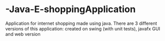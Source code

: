 # -Java-E-shoppingApplication
Application for internet shopping made using java. There are 3 different versions of this application: created on swing (with unit tests), javafx GUI and web version
